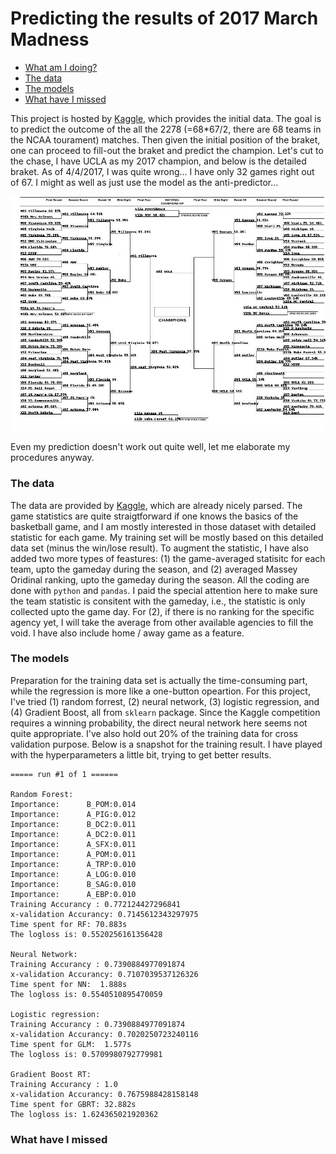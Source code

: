 # Predicting the results of 2017 March Madness
* [What am I doing?](#intro)
* [The data](#data)
* [The models](#model)
* [What have I missed](#miss)

<a name='intro'></a>This project is hosted by [Kaggle](https://www.kaggle.com/c/march-machine-learning-mania-2017), which provides the initial data. The goal is to predict the outcome of the all the 2278 (=68\*67/2, there are 68 teams in the NCAA tourament) matches. Then given the initial position of the braket, one can proceed to fill-out the braket and predict the champion. Let's cut to the chase, I have UCLA as my 2017 champion, and below is the detailed braket. As of 4/4/2017, I was quite wrong... I have only 32 games right out of 67. I might as well as just use the model as the anti-predictor...

![braket](https://github.com/changyaochen/March-Madness/blob/master/predicted_bracket_2.jpg)

Even my prediction doesn't work out quite well, let me elaborate my procedures anyway.
<a name='data'></a>
### The data

The data are provided by [Kaggle](https://www.kaggle.com/c/march-machine-learning-mania-2017/data), which are already nicely parsed. The game statistics are quite straigtforward if one knows the basics of the basketball game, and I am mostly interested in those dataset with detailed statistic for each game. My training set will be mostly based on this detailed data set (minus the win/lose result). To augment the statistic, I have also added two more types of feastures: (1) the game-averaged statisitc for each team, upto the gameday during the season, and (2) averaged Massey Oridinal ranking, upto the gameday during the season. All the coding are done with `python` and `pandas`. I paid the special attention here to make sure the team statistic is consitent with the gameday, i.e., the statistic is only collected upto the game day. For (2), if there is no ranking for the specific agency yet, I will take the average from other available agencies to fill the void. I have also include home / away game as a feature. 

<a name='model'></a>
### The models

Preparation for the training data set is actually the time-consuming part, while the regression is more like a one-button opeartion. For this project, I've tried (1) random forrest, (2) neural network, (3) logistic regression, and (4) Gradient Boost, all from `sklearn` package. Since the Kaggle competition requires a winning probability, the direct neural network here seems not quite appropriate. I've also hold out 20% of the training data for cross validation purpose. Below is a snapshot for the training result. I have played with the hyperparameters a little bit, trying to get better results.
~~~
===== run #1 of 1 ======

Random Forest:
Importance:      B_POM:0.014
Importance:      A_PIG:0.012
Importance:      B_DC2:0.011
Importance:      A_DC2:0.011
Importance:      A_SFX:0.011
Importance:      A_POM:0.011
Importance:      A_TRP:0.010
Importance:      A_LOG:0.010
Importance:      B_SAG:0.010
Importance:      A_EBP:0.010
Training Accurancy : 0.772124427296841
x-validation Accurancy: 0.7145612343297975
Time spent for RF: 70.883s
The logloss is: 0.5520256161356428

Neural Network:
Training Accurancy : 0.7390884977091874
x-validation Accurancy: 0.7107039537126326
Time spent for NN:  1.888s
The logloss is: 0.5540510895470059

Logistic regression:
Training Accurancy : 0.7390884977091874
x-validation Accurancy: 0.7020250723240116
Time spent for GLM:  1.577s
The logloss is: 0.5709980792779981

Gradient Boost RT:
Training Accurancy : 1.0       
x-validation Accurancy: 0.7675988428158148
Time spent for GBRT: 32.882s
The logloss is: 1.624365021920362
~~~

<a name='miss'></a>
### What have I missed
